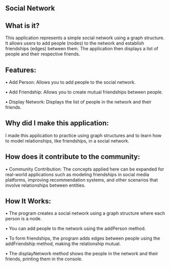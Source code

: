 ## Social Network
## What is it?

This application represents a simple social network using a graph structure. It allows users to add people (nodes) to the network and establish friendships (edges) between them. The application then displays a list of people and their respective friends.

## Features:

• Add Person: Allows you to add people to the social network.

• Add Friendship: Allows you to create mutual friendships between people.

• Display Network: Displays the list of people in the network and their friends.

## Why did I make this application:

I made this application to practice using graph structures and to learn how to model relationships, like friendships, in a social network.


## How does it contribute to the community:

• Community Contribution: The concepts applied here can be expanded for real-world applications such as modeling friendships in social media platforms, improving recommendation systems, and other scenarios that involve relationships between entities.



## How It Works:

• The program creates a social network using a graph structure where each person is a node.

• You can add people to the network using the addPerson method.

• To form friendships, the program adds edges between people using the addFriendship method, making the relationship mutual.

• The displayNetwork method shows the people in the network and their friends, printing them in the console.

